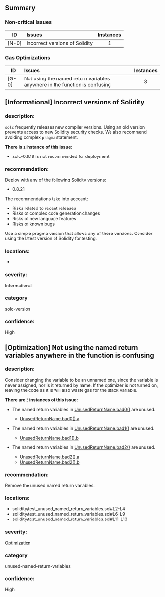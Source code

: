 ## Summary 

### Non-critical Issues

|ID|Issues|Instances|
|---|:---|:---:|
| [N-0] | Incorrect versions of Solidity | 1 |


### Gas Optimizations

|ID|Issues|Instances|
|---|:---|:---:|
| [G-0] | Not using the named return variables anywhere in the function is confusing | 3 |



## [Informational] Incorrect versions of Solidity

### description:

`solc` frequently releases new compiler versions. Using an old version prevents access to new Solidity security checks.
We also recommend avoiding complex `pragma` statement.

**There is `1` instance of this issue:**

- solc-0.8.19 is not recommended for deployment


### recommendation:

Deploy with any of the following Solidity versions:
- 0.8.21

The recommendations take into account:
- Risks related to recent releases
- Risks of complex code generation changes
- Risks of new language features
- Risks of known bugs

Use a simple pragma version that allows any of these versions.
Consider using the latest version of Solidity for testing.

### locations:
- 

### severity:
Informational

### category:
solc-version

### confidence:
High

## [Optimization] Not using the named return variables anywhere in the function is confusing

### description:

Consider changing the variable to be an unnamed one, 
since the variable is never assigned, nor is it returned by name. 
If the optimizer is not turned on, leaving the code as it is will also waste gas 
for the stack variable.


**There are `3` instances of this issue:**

- The named return variables in [UnusedReturnName.bad0()](solidity/test_unused_named_return_variables.sol#L2-L4) are unused.
	- [UnusedReturnName.bad0().a](solidity/test_unused_named_return_variables.sol#L2)

- The named return variables in [UnusedReturnName.bad1()](solidity/test_unused_named_return_variables.sol#L6-L9) are unused.
	- [UnusedReturnName.bad1().b](solidity/test_unused_named_return_variables.sol#L6)

- The named return variables in [UnusedReturnName.bad2()](solidity/test_unused_named_return_variables.sol#L11-L13) are unused.
	- [UnusedReturnName.bad2().a](solidity/test_unused_named_return_variables.sol#L11)
	- [UnusedReturnName.bad2().b](solidity/test_unused_named_return_variables.sol#L11)


### recommendation:

Remove the unused named return variables.


### locations:
- solidity/test_unused_named_return_variables.sol#L2-L4
- solidity/test_unused_named_return_variables.sol#L6-L9
- solidity/test_unused_named_return_variables.sol#L11-L13

### severity:
Optimization

### category:
unused-named-return-variables

### confidence:
High
